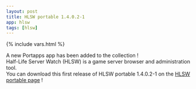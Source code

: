 ```yaml
---
layout: post
title: HLSW portable 1.4.0.2-1
app: hlsw
tags: [hlsw]
---
```

{% include vars.html %}

A new Portapps app has been added to the collection !<br />
Half-Life Server Watch (HLSW) is a game server browser and administration tool.<br />
You can download this first release of HLSW portable 1.4.0.2-1 on the [HLSW portable page](/app/hlsw-portable) !